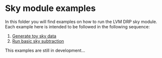 # Sky module examples

In this folder you will find examples on how to run the LVM DRP sky module. Each example here is intended to be followed in the following sequence:

1. [Generate toy sky data](https://github.com/sdss/lvmdrp/blob/development/examples/sky_module/toy_sky_data.ipynb)
2. [Run basic sky subtraction](https://github.com/sdss/lvmdrp/blob/development/examples/sky_module/simple_sky_subtraction.ipynb)

This examples are still in development...